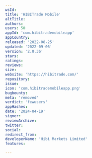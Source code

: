 ```yaml
---
wsId: 
title: 'HIBITrade Mobile'
altTitle: 
authors: 
users: 50
appId: 'com.hibitrademobileapp'
appCountry: 
released: '2022-08-25'
updated: '2022-09-06'
version: '2.0.36'
stars: 
ratings: 
reviews: 
size: 
website: 'https://hibitrade.com/'
repository: 
issue: 
icon: 'com.hibitrademobileapp.png'
bugbounty: 
meta: 'removed'
verdict: 'fewusers'
appHashes: 
date: '2024-04-19'
signer: 
reviewArchive: 
twitter: 
social: 
redirect_from: 
developerName: 'Hibi Markets Limited'
features: 

---
```



